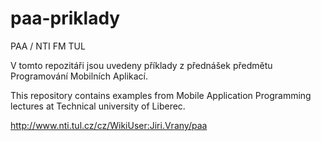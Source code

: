 paa-priklady
=============
PAA / NTI FM TUL

V tomto repozitáři jsou uvedeny příklady z přednášek předmětu
Programování Mobilních Aplikací.

This repository contains examples from Mobile Application Programming lectures at Technical university of Liberec.

http://www.nti.tul.cz/cz/WikiUser:Jiri.Vrany/paa

